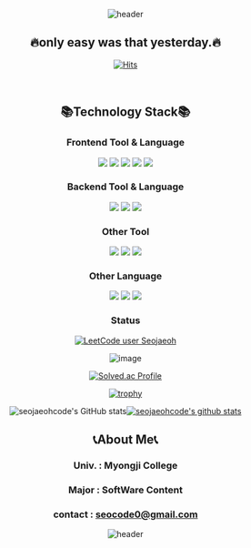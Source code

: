 <div align="center">

<!-- 이름 -->
![header](https://capsule-render.vercel.app/api?type=Waving&color=timeGradient&height=300&section=header&text=SeoJaeOh&fontSize=90)

<!-- 신조와 힛 뱃지 -->
## 🔥only easy was that yesterday.🔥

<div align="center">
<p vertical-align="center">

  [![Hits](https://hits.seeyoufarm.com/api/count/incr/badge.svg?url=https%3A%2F%2Fgithub.com%2Fseojaeohcode&count_bg=%2379C83D&title_bg=%23555555&icon=github.svg&icon_color=%23E7E7E7&title=hits&edge_flat=false)](https://hits.seeyoufarm.com)
</p>
<!-- 기술스택 -->
<br>

## 📚Technology Stack📚

### Frontend Tool & Language<br>
<!-- 뷰 -->
<img src="https://img.shields.io/badge/Vue.js-4FC08D?style=flat-square&logo=Vue.js&logoColor=white">
<!-- 리액트 -->
<img src="https://img.shields.io/badge/React-61DAFB?style=flat-square&logo=React&logoColor=white">
<!-- 자바스크립트 -->
<img src="https://img.shields.io/badge/JavaScript-F7DF1E?style=flat-square&logo=JavaScript&logoColor=black">
<!-- html -->
<img src="https://img.shields.io/badge/HTML5-E34F26?style=flat-square&logo=HTML5&logoColor=white">
<!-- css -->
<img src="https://img.shields.io/badge/CSS3-1572B6?style=flat-square&logo=CSS3&logoColor=white">

<br>

### Backend Tool & Language<br>
<!-- 장고 -->
<img src="https://img.shields.io/badge/Django-092E20?style=flat-square&logo=Django&logoColor=white">
<!-- 노드js -->
<img src="https://img.shields.io/badge/Node.js-339933?style=flat-square&logo=Node.js&logoColor=white">
<!-- 파이썬 -->
<img src="https://img.shields.io/badge/Python-3776AB?style=flat-square&logo=Python&logoColor=yellow">

<br>

### Other Tool<br>
<!-- 유니티 -->
<img src="https://img.shields.io/badge/Unity-FFFFFF?style=flat-square&logo=Unity&logoColor=black">
<!-- 안드로이드 -->
<img src="https://img.shields.io/badge/AndroidStudio-3DDC84?style=flat-square&logo=AndroidStudio&logoColor=white">
<!-- 3D맥스 -->
<img src="https://img.shields.io/badge/3DSMAX-0696D7?style=flat-square&logo=Autodesk&logoColor=white">

<br>

### Other Language<br>
<!-- C# -->
<img src="https://img.shields.io/badge/CSharp-239120?style=flat-square&logo=CSharp&logoColor=white">
<!-- Java -->
<img src="https://img.shields.io/badge/Java-007396?style=flat-square&logo=Java&logoColor=black">
<!-- MySql -->
<img src="https://img.shields.io/badge/MySQL-4479A1?style=flat-square&logo=MySQL&logoColor=black">

<!-- 백준,릿코드,코드워즈 깃허브스탯 -->
<br>

### Status<br>
[![LeetCode user Seojaeoh](https://img.shields.io/badge/dynamic/json?style=for-the-badge&labelColor=black&color=%23ffa116&label=Solved&query=solvedOverTotal&url=https%3A%2F%2Fleetcode-badge.vercel.app%2Fapi%2Fusers%2FSeojaeoh&logo=leetcode&logoColor=yellow)](https://leetcode.com/Seojaeoh/)

![image](https://www.codewars.com/users/SeoJaeOh/badges/large)

[![Solved.ac Profile](http://mazassumnida.wtf/api/v2/generate_badge?boj=seojaeoh)](https://solved.ac/profile/seojaeoh)

<!-- [![trophy](https://github-profile-trophy.vercel.app/?username=seojaeohcode&row=1)](https://github.com/ryo-ma/github-profile-trophy) -->
[![trophy](https://github-profile-trophy.vercel.app/?username=seojaeohcode)](https://github.com/ryo-ma/github-profile-trophy)

![seojaeohcode's GitHub stats](https://github-readme-stats.vercel.app/api?username=seojaeohcode&show_icons=true&theme=radical)[![seojaeohcode's github stats](https://github-readme-stats.vercel.app/api/top-langs/?username=seojaeohcode&show_icons=true&hide_border=true&title_color=004386&icon_color=004386&layout=compact)](https://github.com/seojaeohcode)

<!-- 어바웃 미 -->
## 📞About Me📞

### Univ. : Myongji College 
### Major : SoftWare Content
### contact : seocode0@gmail.com

![header](https://capsule-render.vercel.app/api?type=Waving&color=timeGradient&height=300&section=footer)
</div>
</div>